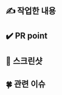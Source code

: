 ## ✍️ 작업한 내용
<!--    - [ ] <-- 그대로 긁어서 투두 형식으로 적어주기    --> 



## ✔️ PR point
<!-- pr 중점적으로 받고 싶은 부분 있으면 따로 적고, 없으면 생략 --> 



## 📸 스크린샷



## 🍀 관련 이슈
